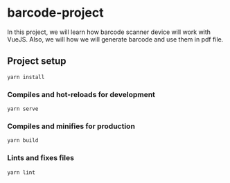 # barcode-project

In this project, we will learn how barcode scanner device will work with VueJS. Also, we will how we will generate barcode and use them in pdf file.

## Project setup

```
yarn install
```

### Compiles and hot-reloads for development

```
yarn serve
```

### Compiles and minifies for production

```
yarn build
```

### Lints and fixes files

```
yarn lint
```
